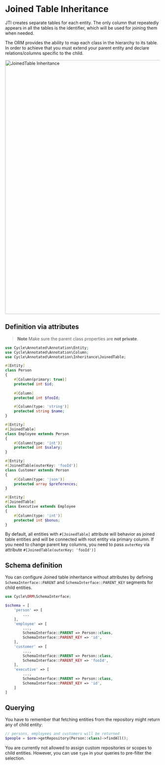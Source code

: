 # Joined Table Inheritance

JTI creates separate tables for each entity. The only column that repeatedly appears in all the tables is the
identifier, which will be used for joining them when needed.

The ORM provides the ability to map each class in the hierarchy to its table. In order to achieve that you must extend
your parent entity and declare relations/columns specific to the child.

<img width="826" alt="JoinedTable Inheritance" src="https://user-images.githubusercontent.com/773481/144869504-e3236f51-011e-448e-a02a-767880609bdb.png">

## Definition via attributes

> **Note**
> Make sure the parent class properties are **not private**.

```php
use Cycle\Annotated\Annotation\Entity;
use Cycle\Annotated\Annotation\Column;
use Cycle\Annotated\Annotation\Inheritance\JoinedTable;

#[Entity]
class Person
{
    #[Column(primary: true)]
    protected int $id;
    
    #[Column]
    protected int $fooId;

    #[Column(type: 'string')]
    protected string $name;
}

#[Entity]
#[JoinedTable]
class Employee extends Person
{
    #[Column(type: 'int')]
    protected int $salary;
}

#[Entity]
#[JoinedTable(outerKey: 'fooId')]
class Customer extends Person
{
    #[Column(type: 'json')]
    protected array $preferences;
}

#[Entity]
#[JoinedTable]
class Executive extends Employee
{
    #[Column(type: 'int')]
    protected int $bonus;
}
```

By default, all entities with `#[JoinedTable]` attribute will behavior as joined table entities and will be connected
with root entity via primary column. If you need to change parent key columns, you need to pass `outerKey` via
attribute `#[JoinedTable(outerKey: 'fooId')]`

## Schema definition

You can configure Joined table inheritance without attributes by defining `SchemaInterface::PARENT`
and `SchemaInterface::PARENT_KEY` segments for child entities.

```php
use Cycle\ORM\SchemaInterface;

$schema = [
    'person' => [
        ...
    ],
    'employee' => [
        ...,
        SchemaInterface::PARENT => Person::class,
        SchemaInterface::PARENT_KEY => 'id',
    ],
    'customer' => [
        ...,
        SchemaInterface::PARENT => Person::class,
        SchemaInterface::PARENT_KEY => 'fooId',
    ],
    'executive' => [
        ...,
        SchemaInterface::PARENT => Person::class,
        SchemaInterface::PARENT_KEY => 'id',
    ]
]
```

## Querying

You have to remember that fetching entities from the repository might return any of child entity:

```php
// persons, employees and customers will be returned
$people = $orm->getRepository(Person::class)->findAll();
```

You are currently not allowed to assign custom repositories or scopes to child entities. However, you can use `type` in
your queries to pre-filter the selection.
